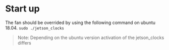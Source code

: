 # Start up
The fan should be overrided by using the following command on ubuntu 18.04.
`sudo ./jetson_clocks`
> Note: Depending on the ubuntu version activation of the jetson_clocks differs
